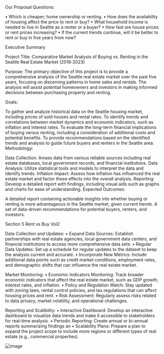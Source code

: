 
Our Proposal Questions:

•	Which is cheaper; home ownership or renting.
•	How does the availability of housing affect the price to rent or buy?
•	What household income is needed to live in Seattle as a renter or a buyer?
•	How fast are house prices or rent prices increasing?
•	If the current trends continue, will it be better to rent or buy in five years from now?

Executive Summary

Project Title: Comparative Market Analysis of Buying vs. Renting in the Seattle Real Estate Market (2018-2023)

Purpose: The primary objective of this project is to provide a comprehensive analysis of the Seattle real estate market over the past five years, focusing on discerning patterns in home sales and rentals. The analysis will assist potential homeowners and investors in making informed decisions between purchasing property and renting.

Goals:

To gather and analyze historical data on the Seattle housing market, including prices of sold houses and rental rates.
To identify trends and correlations between market dynamics and economic indicators, such as inflation and interest rates.
To evaluate the long-term financial implications of buying versus renting, including a consideration of additional costs and potential benefits.
To provide recommendations based on the identified trends and analysis to guide future buyers and renters in the Seattle area.
Methodology:

Data Collection: Amass data from various reliable sources including real estate databases, local government records, and financial institutions.
Data Analysis: Utilize statistical tools and models to interpret the data and identify trends.
Inflation Impact: Assess how inflation has influenced the real estate market and factor these effects into the overall analysis.
Reporting: Develop a detailed report with findings, including visual aids such as graphs and charts for ease of understanding.
Expected Outcomes:

A detailed report containing actionable insights into whether buying or renting is more advantageous in the Seattle market, given current trends.
A set of data-driven recommendations for potential buyers, renters, and investors.


Section 5 Rent vs Buy Vol2

Data Collection and Updates:
•	Expand Data Sources: Establish partnerships with real estate agencies, local government data centers, and financial institutions to access more comprehensive data sets.
•	Regular Data Updates: Set up a schedule for regular updates to the dataset to keep the analysis current and accurate.
•	Incorporate New Metrics: Include additional data points such as credit market conditions, employment rates, and demographic shifts that can influence the real estate market.


Market Monitoring:
•	Economic Indicators Monitoring: Track broader economic indicators that affect the real estate market, such as GDP growth, interest rates, and inflation.
•	Policy and Regulation Watch: Stay updated with zoning laws, rental control policies, and tax regulations that can affect housing prices and rent.
•	Risk Assessment: Regularly assess risks related to data privacy, market volatility, and operational challenges.

Reporting and Scalibility:
•	Interactive Dashboard: Develop an interactive dashboard to visualize data trends and make it accessible to stakeholders for real-time analysis.
•	Periodic Reporting: Create annual or bi-annual reports summarizing findings an 
•	Scalability Plans: Prepare a plan to expand the project scope to include more regions or different types of real estate (e.g., commercial properties).

![image](https://github.com/Dozsoybootcamp/testpj1/assets/162652737/7f0a9d51-8c98-4a56-98e3-58e022e4c521)
